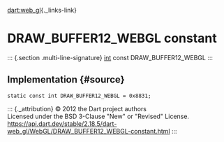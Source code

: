 [dart:web\_gl](../../dart-web_gl/dart-web_gl-library){._links-link}

DRAW\_BUFFER12\_WEBGL constant
==============================

::: {.section .multi-line-signature}
[int](../../dart-core/int-class) const DRAW\_BUFFER12\_WEBGL
:::

Implementation {#source}
--------------

``` {.language-dart data-language="dart"}
static const int DRAW_BUFFER12_WEBGL = 0x8831;
```

::: {._attribution}
© 2012 the Dart project authors\
Licensed under the BSD 3-Clause \"New\" or \"Revised\" License.\
<https://api.dart.dev/stable/2.18.5/dart-web_gl/WebGL/DRAW_BUFFER12_WEBGL-constant.html>
:::
